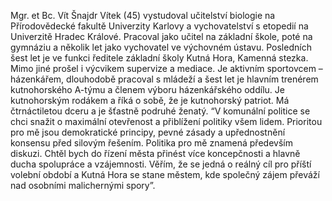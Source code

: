 ﻿Mgr. et Bc. Vít Šnajdr
Vítek (45) vystudoval učitelství biologie na Přírodovědecké fakultě Univerzity Karlovy a vychovatelství s etopedií na Univerzitě Hradec Králové. Pracoval jako učitel na základní škole, poté na gymnáziu a několik let jako vychovatel ve výchovném ústavu. Posledních šest let je ve funkci ředitele základní školy Kutná Hora, Kamenná stezka. Mimo jiné prošel i výcvikem supervize a mediace. Je aktivním sportovcem – házenkářem, dlouhodobě pracoval s mládeží a šest let je hlavním trenérem kutnohorského A-týmu a členem výboru házenkářského oddílu. Je kutnohorským rodákem a říká o sobě, že je kutnohorský patriot. Má čtrnáctiletou dceru a je šťastně podruhé ženatý.
“V komunální politice se chci snažit o maximální otevřenost a přiblížení politiky všem lidem. Prioritou pro mě jsou demokratické principy, pevné zásady a upřednostnění konsensu před silovým řešením. Politika pro mě znamená především diskuzi. Chtěl bych do řízení města přinést více koncepčnosti a hlavně ducha spolupráce a vzájemnosti. Věřím, že se jedná o reálný cíl pro příští volební období a Kutná Hora se stane městem, kde společný zájem převáží nad osobními  malichernými spory”.


